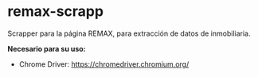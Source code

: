 # remax-scrapp
Scrapper para la página REMAX, para extracción de datos de inmobiliaria.

**Necesario para su uso:**
* Chrome Driver: https://chromedriver.chromium.org/
